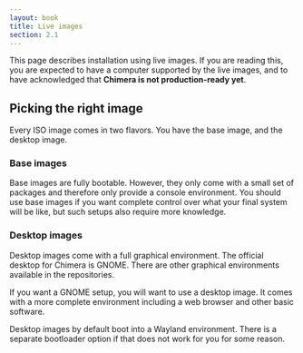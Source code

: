 ```yaml
---
layout: book
title: Live images
section: 2.1
---
```


This page describes installation using live images. If you are reading
this, you are expected to have a computer supported by the live images,
and to have acknowledged that **Chimera is not production-ready yet**.

## Picking the right image

Every ISO image comes in two flavors. You have the base image, and the
desktop image.

### Base images

Base images are fully bootable. However, they only come with a small
set of packages and therefore only provide a console environment. You
should use base images if you want complete control over what your
final system will be like, but such setups also require more knowledge.

### Desktop images

Desktop images come with a full graphical environment. The official
desktop for Chimera is GNOME. There are other graphical environments
available in the repositories.

If you want a GNOME setup, you will want to use a desktop image. It
comes with a more complete environment including a web browser and
other basic software.

Desktop images by default boot into a Wayland environment. There is
a separate bootloader option if that does not work for you for some
reason.
